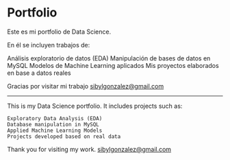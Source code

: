 # Portfolio
Este es mi portfolio de Data Science.

En él se incluyen trabajos de:

Análisis exploratorio de datos (EDA)
Manipulación de bases de datos en MySQL
Modelos de Machine Learning aplicados
Mis proyectos elaborados en base a datos reales

Gracias por visitar mi trabajo
sibylgonzalez@gmail.com

----------------------------------------------
This is my Data Science portfolio. It includes projects such as:

    Exploratory Data Analysis (EDA)
    Database manipulation in MySQL
    Applied Machine Learning Models
    Projects developed based on real data

Thank you for visiting my work.
sibylgonzalez@gmail.com

